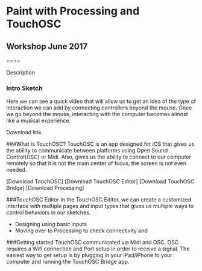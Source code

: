 # Paint with Processing and TouchOSC
## Workshop June 2017
====

Description

### Intro Sketch
Here we can see a quick video that will allow us to get an idea of the type of interaction we can add by connecting controllers beyond the mouse. Once we go beyond the mouse, interacting with the computer becomes almost like a musical experience.

Download link

###What is TouchOSC?
TouchOSC is an app designed for iOS that gives us the ability to communicate between platforms using Open Sound Control(OSC) or Midi. Also, gives us the ability to connect to our computer remotely so that it is not the main center of focus, the screen is not even needed.

[Download TouchOSC]
[Download TouchOSC Editor]
[Download TouchOSC Bridge]
[Download Processing]

###TouchOSC Editor
In the TouchOSC Editor, we can create a customized interface with multiple pages and input types that gives us multiple ways to control behaviors in our sketches.

- Designing using basic inputs
- Moving over to Processing to check connectivity and

###Getting started
TouchOSC communicated via Midi and OSC. OSC requires a Wifi connection and Port setup in order to receive a signal. The easiest way to get setup is by plugging in your iPad/iPhone to your computer and running the TouchOSC Bridge app.
